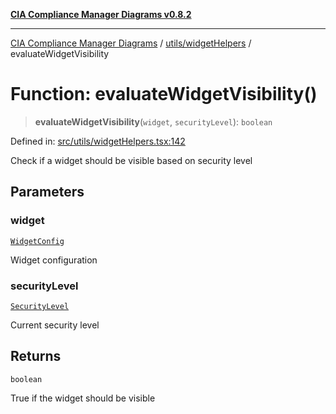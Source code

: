 [**CIA Compliance Manager Diagrams v0.8.2**](../../../README.md)

***

[CIA Compliance Manager Diagrams](../../../modules.md) / [utils/widgetHelpers](../README.md) / evaluateWidgetVisibility

# Function: evaluateWidgetVisibility()

> **evaluateWidgetVisibility**(`widget`, `securityLevel`): `boolean`

Defined in: [src/utils/widgetHelpers.tsx:142](https://github.com/Hack23/cia-compliance-manager/blob/423c5d261c747ade8ca2550e176aa05168b5a31e/src/utils/widgetHelpers.tsx#L142)

Check if a widget should be visible based on security level

## Parameters

### widget

[`WidgetConfig`](../../../types/widget/interfaces/WidgetConfig.md)

Widget configuration

### securityLevel

[`SecurityLevel`](../../../types/cia/type-aliases/SecurityLevel.md)

Current security level

## Returns

`boolean`

True if the widget should be visible

